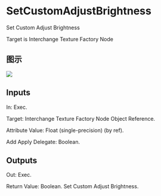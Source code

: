 # SetCustomAdjustBrightness

Set Custom Adjust Brightness

Target is Interchange Texture Factory Node

## 图示

![]($-20221218-19350032.png)

## Inputs

In: Exec.

Target: Interchange Texture Factory Node Object Reference.

Attribute Value: Float (single-precision) (by ref).

Add Apply Delegate: Boolean.  

## Outputs

Out: Exec.

Return Value: Boolean. Set Custom Adjust Brightness.


